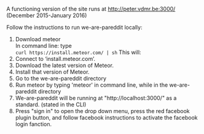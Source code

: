 A functioning version of the site runs at http://peter.vdmr.be:3000/ (December 2015-January 2016)

Follow the instructions to run we-are-pareddit locally:

1. Download meteor  
  In command line: type  
  `curl https://install.meteor.com/ | sh`
  This will:
  1. Connect to ‘install.meteor.com’.
  2. Download the latest version of Meteor. 
  3. Install that version of Meteor.
2. Go to the we-are-pareddit directory 
3. Run meteor by typing 'meteor' in command line, while in the we-are-pareddit directory
4. We-are-pareddit will be running at "http://localhost:3000/" as a standard. (stated in the CLI)
5. Press "sign in" to open the drop down menu, press the red facebook plugin button, and follow facebook instructions to activate the facebook login fanction.